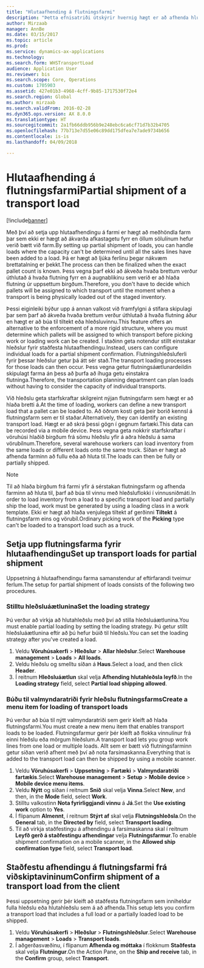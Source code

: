 ```yaml
---
title: "Hlutaafhending á flutningsfarmi"
description: "Þetta efnisatriði útskýrir hvernig hægt er að afhenda hluta úr farmi og fresta áætlun um afkastagetu farmsins."
author: Mirzaab
manager: AnnBe
ms.date: 03/15/2017
ms.topic: article
ms.prod: 
ms.service: dynamics-ax-applications
ms.technology: 
ms.search.form: WHSTransportLoad
audience: Application User
ms.reviewer: bis
ms.search.scope: Core, Operations
ms.custom: 1705903
ms.assetid: 427e01b3-4968-4cff-9b85-1717530f72e4
ms.search.region: Global
ms.author: mirzaab
ms.search.validFrom: 2016-02-28
ms.dyn365.ops.version: AX 8.0.0
ms.translationtype: HT
ms.sourcegitcommit: 2a1fb66ddb956b9e248ebc6ca6cf71d7b32b4705
ms.openlocfilehash: 77b713e7d55e06c89dd175dfea7e7ade9734b656
ms.contentlocale: is-is
ms.lasthandoff: 04/09/2018

---
```


# <a name="partial-shipment-of-a-transport-load"></a><span data-ttu-id="50267-103">Hlutaafhending á flutningsfarmi</span><span class="sxs-lookup"><span data-stu-id="50267-103">Partial shipment of a transport load</span></span>

[!include[banner](../includes/banner.md)]

<span data-ttu-id="50267-104">Með því að setja upp hlutaafhendingu á farmi er hægt að meðhöndla farm þar sem ekki er hægt að ákvarða afkastagetu fyrr en öllum sölulínum hefur verið bætt við farm.</span><span class="sxs-lookup"><span data-stu-id="50267-104">By setting up partial shipment of loads, you can handle loads where the capacity can't be determined until all the sales lines have been added to a load.</span></span> <span data-ttu-id="50267-105">Þá er hægt að ljúka ferlinu þegar nákvæm brettatalning er þekkt.</span><span class="sxs-lookup"><span data-stu-id="50267-105">The process can then be finalized when the exact pallet count is known.</span></span> <span data-ttu-id="50267-106">Þess vegna þarf ekki að ákveða hvaða brettum verður úthlutað á hvaða flutning fyrr en á augnablikinu sem verið er að hlaða flutning úr uppsettum birgðum.</span><span class="sxs-lookup"><span data-stu-id="50267-106">Therefore, you don't have to decide which pallets will be assigned to which transport until the moment when a transport is being physically loaded out of the staged inventory.</span></span>

<span data-ttu-id="50267-107">Þessi eiginleiki býður upp á annan valkost við framfylgni á stífara skipulagi þar sem þarf að ákveða hvaða brettum verður úthlutað á hvaða flutning áður en hægt er að búa til tiltekt eða hleðsluvinnu.</span><span class="sxs-lookup"><span data-stu-id="50267-107">This feature offers an alternative to the enforcement of a more rigid structure, where you must determine which pallets will be assigned to which transport before picking work or loading work can be created.</span></span> <span data-ttu-id="50267-108">Í staðinn geta notendur stillt einstakar hleðslur fyrir staðfesta hlutaafhendingu.</span><span class="sxs-lookup"><span data-stu-id="50267-108">Instead, users can configure individual loads for a partial shipment confirmation.</span></span> <span data-ttu-id="50267-109">Flutningshleðsluferli fyrir þessar hleðslur getur þá átt sér stað.</span><span class="sxs-lookup"><span data-stu-id="50267-109">The transport loading processes for those loads can then occur.</span></span> <span data-ttu-id="50267-110">Þess vegna getur flutningsáætlunardeildin skipulagt farma án þess að þurfa að íhuga getu einstakra flutninga.</span><span class="sxs-lookup"><span data-stu-id="50267-110">Therefore, the transportation planning department can plan loads without having to consider the capacity of individual transports.</span></span>

<span data-ttu-id="50267-111">Við hleðslu geta starfskraftar skilgreint nýjan flutningsfarm sem hægt er að hlaða bretti á.</span><span class="sxs-lookup"><span data-stu-id="50267-111">At the time of loading, workers can define a new transport load that a pallet can be loaded to.</span></span> <span data-ttu-id="50267-112">Að öðrum kosti geta þeir borið kennsl á flutningsfarm sem er til staðar.</span><span class="sxs-lookup"><span data-stu-id="50267-112">Alternatively, they can identify an existing transport load.</span></span> <span data-ttu-id="50267-113">Hægt er að skrá þessi gögn í gegnum fartæki.</span><span class="sxs-lookup"><span data-stu-id="50267-113">This data can be recorded via a mobile device.</span></span> <span data-ttu-id="50267-114">Þess vegna geta nokkrir starfskraftar í vöruhúsi hlaðið birgðum frá sömu hleðslu yfir á aðra hleðslu á sama vörubílnum.</span><span class="sxs-lookup"><span data-stu-id="50267-114">Therefore, several warehouse workers can load inventory from the same loads or different loads onto the same truck.</span></span> <span data-ttu-id="50267-115">Síðan er hægt að afhenda farminn að fullu eða að hluta til.</span><span class="sxs-lookup"><span data-stu-id="50267-115">The loads can then be fully or partially shipped.</span></span>

> [!NOTE] 
> <span data-ttu-id="50267-116">Til að hlaða birgðum frá farmi yfir á sérstakan flutningsfarm og afhenda farminn að hluta til, þarf að búa til vinnu með hleðsluflokki í vinnusniðmáti.</span><span class="sxs-lookup"><span data-stu-id="50267-116">In order to load inventory from a load to a specific transport load and partially ship the load, work must be generated by using a loading class in a work template.</span></span> <span data-ttu-id="50267-117">Ekki er hægt að hlaða venjulega tiltekt af gerðinni **Tiltekt** á flutningsfarm eins og vörubíl.</span><span class="sxs-lookup"><span data-stu-id="50267-117">Ordinary picking work of the **Picking** type can't be loaded to a transport load such as a truck.</span></span>

## <a name="set-up-transport-loads-for-partial-shipment"></a><span data-ttu-id="50267-118">Setja upp flutningsfarma fyrir hlutaafhendingu</span><span class="sxs-lookup"><span data-stu-id="50267-118">Set up transport loads for partial shipment</span></span>

<span data-ttu-id="50267-119">Uppsetning á hlutaafhendingu farma samanstendur af eftirfarandi tveimur ferlum.</span><span class="sxs-lookup"><span data-stu-id="50267-119">The setup for partial shipment of loads consists of the following two procedures.</span></span>

### <a name="set-the-loading-strategy"></a><span data-ttu-id="50267-120">Stilltu hleðsluáætlunina</span><span class="sxs-lookup"><span data-stu-id="50267-120">Set the loading strategy</span></span>

<span data-ttu-id="50267-121">Þú verður að virkja að hlutahleðslu með því að stilla hleðsluáætlunina.</span><span class="sxs-lookup"><span data-stu-id="50267-121">You must enable partial loading by setting the loading strategy.</span></span> <span data-ttu-id="50267-122">Þú getur stillt hleðsluáætlunina eftir að þú hefur búið til hleðslu.</span><span class="sxs-lookup"><span data-stu-id="50267-122">You can set the loading strategy after you've created a load.</span></span>

1. <span data-ttu-id="50267-123">Veldu **Vöruhúsakerfi** \> **Hleðslur** \> **Allar hleðslur**.</span><span class="sxs-lookup"><span data-stu-id="50267-123">Select **Warehouse management** \> **Loads** \> **All loads**.</span></span>
2. <span data-ttu-id="50267-124">Veldu hleðslu og smelltu síðan á **Haus**.</span><span class="sxs-lookup"><span data-stu-id="50267-124">Select a load, and then click **Header**.</span></span>
3. <span data-ttu-id="50267-125">Í reitnum **Hleðsluáætlun** skal velja **Afhending hlutahleðsla leyfð**.</span><span class="sxs-lookup"><span data-stu-id="50267-125">In the **Loading strategy** field, select **Partial load shipping allowed**.</span></span>

### <a name="create-a-menu-item-for-loading-of-transport-loads"></a><span data-ttu-id="50267-126">Búðu til valmyndaratriði fyrir hleðslu flutningsfarms</span><span class="sxs-lookup"><span data-stu-id="50267-126">Create a menu item for loading of transport loads</span></span>

<span data-ttu-id="50267-127">Þú verður að búa til nýtt valmyndaratriði sem gerir kleift að hlaða flutningsfarmi.</span><span class="sxs-lookup"><span data-stu-id="50267-127">You must create a new menu item that enables transport loads to be loaded.</span></span> <span data-ttu-id="50267-128">Flutningsfarmur gerir þér kleift að flokka vinnulínur frá einni hleðslu eða mörgum hleðslum.</span><span class="sxs-lookup"><span data-stu-id="50267-128">A transport load lets you group work lines from one load or multiple loads.</span></span> <span data-ttu-id="50267-129">Allt sem er bætt við flutningsfarminn getur síðan verið afhent með því að nota farsímaskanna.</span><span class="sxs-lookup"><span data-stu-id="50267-129">Everything that is added to the transport load can then be shipped by using a mobile scanner.</span></span>

1. <span data-ttu-id="50267-130">Veldu **Vöruhúsakerfi** \> **Uppsetning** \> **Fartæki** \> **Valmyndaratriði fartækis**.</span><span class="sxs-lookup"><span data-stu-id="50267-130">Select **Warehouse management** \> **Setup** \> **Mobile device** \> **Mobile device menu items**.</span></span>
2. <span data-ttu-id="50267-131">Veldu **Nýtt** og síðan í reitnum **Snið** skal velja **Vinna**.</span><span class="sxs-lookup"><span data-stu-id="50267-131">Select **New**, and then, in the **Mode** field, select **Work**.</span></span>
3. <span data-ttu-id="50267-132">Stilltu valkostinn **Nota fyrirliggjandi vinnu** á **Já**.</span><span class="sxs-lookup"><span data-stu-id="50267-132">Set the **Use existing work** option to **Yes**.</span></span>
4. <span data-ttu-id="50267-133">Í flipanum **Almennt**, í reitnum **Stýrt af** skal velja **Flutningshleðsla**.</span><span class="sxs-lookup"><span data-stu-id="50267-133">On the **General** tab, in the **Directed by** field, select **Transport loading**.</span></span>
5. <span data-ttu-id="50267-134">Til að virkja staðfestingu á afhendingu á farsímaskanna skal í reitnum **Leyfð gerð á staðfestingu afhendingar** velja **Flutningsfarmur**.</span><span class="sxs-lookup"><span data-stu-id="50267-134">To enable shipment confirmation on a mobile scanner, in the **Allowed ship confirmation type** field, select **Transport load**.</span></span>

## <a name="confirm-shipment-of-a-transport-load-from-the-client"></a><span data-ttu-id="50267-135">Staðfestu afhendingu á flutningsfarmi frá viðskiptavininum</span><span class="sxs-lookup"><span data-stu-id="50267-135">Confirm shipment of a transport load from the client</span></span>

<span data-ttu-id="50267-136">Þessi uppsetning gerir þér kleift að staðfesta flutningsfarm sem inniheldur fulla hleðslu eða hlutahleðslu sem á að afhenda.</span><span class="sxs-lookup"><span data-stu-id="50267-136">This setup lets you confirm a transport load that includes a full load or a partially loaded load to be shipped.</span></span>

1. <span data-ttu-id="50267-137">Veldu **Vöruhúsakerfi** \> **Hleðslur** \> **Flutningshleðslur**.</span><span class="sxs-lookup"><span data-stu-id="50267-137">Select **Warehouse management** \> **Loads** \> **Transport loads**.</span></span>
2. <span data-ttu-id="50267-138">Í aðgerðasvæðinu, í flipanum **Afhenda og móttaka** í flokknum **Staðfesta** skal velja **Flutningur**.</span><span class="sxs-lookup"><span data-stu-id="50267-138">On the Action Pane, on the **Ship and receive** tab, in the **Confirm** group, select **Transport**.</span></span>

